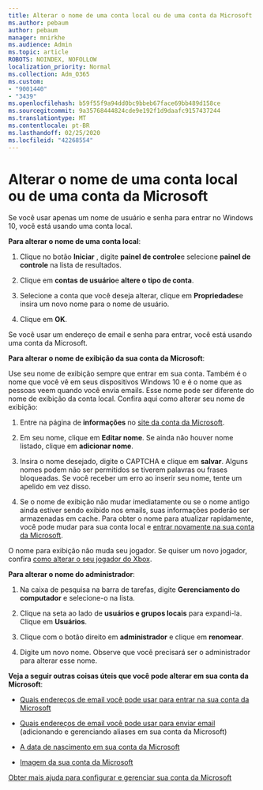 ```yaml
---
title: Alterar o nome de uma conta local ou de uma conta da Microsoft
ms.author: pebaum
author: pebaum
manager: mnirkhe
ms.audience: Admin
ms.topic: article
ROBOTS: NOINDEX, NOFOLLOW
localization_priority: Normal
ms.collection: Adm_O365
ms.custom:
- "9001440"
- "3439"
ms.openlocfilehash: b59f55f9a94dd0bc9bbeb67face69bb489d158ce
ms.sourcegitcommit: 9a35768444824cde9e192f1d9daafc9157437244
ms.translationtype: MT
ms.contentlocale: pt-BR
ms.lasthandoff: 02/25/2020
ms.locfileid: "42268554"
---
```

# <a name="change-the-name-of-a-local-account-or-a-microsoft-account"></a>Alterar o nome de uma conta local ou de uma conta da Microsoft

Se você usar apenas um nome de usuário e senha para entrar no Windows 10, você está usando uma conta local. 

**Para alterar o nome de uma conta local**:

1. Clique no botão **Iniciar** , digite **painel de controle**e selecione **painel de controle** na lista de resultados.

2. Clique em **contas de usuário**e **altere o tipo de conta**.

3. Selecione a conta que você deseja alterar, clique em **Propriedades**e insira um novo nome para o nome de usuário.

4. Clique em **OK**.

Se você usar um endereço de email e senha para entrar, você está usando uma conta da Microsoft.

**Para alterar o nome de exibição da sua conta da Microsoft**:

Use seu nome de exibição sempre que entrar em sua conta. Também é o nome que você vê em seus dispositivos Windows 10 e é o nome que as pessoas veem quando você envia emails. Esse nome pode ser diferente do nome de exibição da conta local. Confira aqui como alterar seu nome de exibição:

1. Entre na página de **informações** no [site da conta da Microsoft](https://account.microsoft.com/).

2. Em seu nome, clique em **Editar nome**. Se ainda não houver nome listado, clique em **adicionar nome**. 

3. Insira o nome desejado, digite o CAPTCHA e clique em **salvar**. Alguns nomes podem não ser permitidos se tiverem palavras ou frases bloqueadas. Se você receber um erro ao inserir seu nome, tente um apelido em vez disso.

4. Se o nome de exibição não mudar imediatamente ou se o nome antigo ainda estiver sendo exibido nos emails, suas informações poderão ser armazenadas em cache. Para obter o nome para atualizar rapidamente, você pode mudar para sua conta local e [entrar novamente na sua conta da Microsoft](https://account.microsoft.com/).

O nome para exibição não muda seu jogador. Se quiser um novo jogador, confira [como alterar o seu jogador do Xbox](https://support.xbox.com/id-ID/account-management/change-xbox-live-gamertag).

**Para alterar o nome do administrador**:

1. Na caixa de pesquisa na barra de tarefas, digite **Gerenciamento do computador** e selecione-o na lista.

2. Clique na seta ao lado de **usuários e grupos locais** para expandi-la. Clique em **Usuários**.

3. Clique com o botão direito em **administrador** e clique em **renomear**.

4. Digite um novo nome. Observe que você precisará ser o administrador para alterar esse nome.

**Veja a seguir outras coisas úteis que você pode alterar em sua conta da Microsoft**:

- [Quais endereços de email você pode usar para entrar na sua conta da Microsoft](https://support.microsoft.com/help/4026162)

- [Quais endereços de email você pode usar para enviar email](https://support.microsoft.com/help/12407) (adicionando e gerenciando aliases em sua conta da Microsoft)

- [A data de nascimento em sua conta da Microsoft](https://support.microsoft.com/help/12411)

- [Imagem da sua conta da Microsoft](https://support.microsoft.com/help/4026790)

[Obter mais ajuda para configurar e gerenciar sua conta da Microsoft](https://support.microsoft.com/hub/4294457/microsoft-account-help#manage-account)